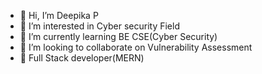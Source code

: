 - 👋 Hi, I’m Deepika P
- 👀 I’m interested in Cyber security Field
- 🌱 I’m currently learning BE CSE(Cyber Security)
- 💞️ I’m looking to collaborate on Vulnerability Assessment 
- 💞️ Full Stack developer(MERN)

<!---
deepz0118/deepz0118 is a ✨ special ✨ repository because its `README.md` (this file) appears on your GitHub profile.
You can click the Preview link to take a look at your changes.
--->
